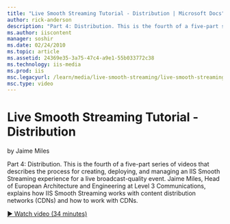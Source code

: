 ```yaml
---
title: "Live Smooth Streaming Tutorial - Distribution | Microsoft Docs"
author: rick-anderson
description: "Part 4: Distribution. This is the fourth of a five-part series of videos that describes the process for creating, deploying, and managing an IIS Smooth Strea..."
ms.author: iiscontent
manager: soshir
ms.date: 02/24/2010
ms.topic: article
ms.assetid: 24369e35-3a75-47c4-a9e1-55b033772c38
ms.technology: iis-media
ms.prod: iis
msc.legacyurl: /learn/media/live-smooth-streaming/live-smooth-streaming-tutorial-distribution
msc.type: video
---
```

Live Smooth Streaming Tutorial - Distribution
====================
by Jaime Miles

Part 4: Distribution. This is the fourth of a five-part series of videos that describes the process for creating, deploying, and managing an IIS Smooth Streaming experience for a live broadcast-quality event. Jaime Miles, Head of European Architecture and Engineering at Level 3 Communications, explains how IIS Smooth Streaming works with content distribution networks (CDNs) and how to work with CDNs.

[&#9654; Watch video (34 minutes)](https://channel9.msdn.com/Blogs/IIS-NET-Site-Videos/live-smooth-streaming-tutorial-distribution)